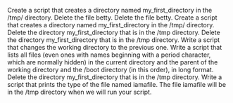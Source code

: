 Create a script that creates a directory named my_first_directory in the /tmp/ directory.
Delete the file betty.
Delete the file betty.
Create a script that creates a directory named my_first_directory in the /tmp/ directory.
Delete the directory my_first_directory that is in the /tmp directory.
Delete the directory my_first_directory that is in the /tmp directory.
Write a script that changes the working directory to the previous one.
Write a script that lists all files (even ones with names beginning with a period character, which are normally hidden) in the current directory and the parent of the working directory and the /boot directory (in this order), in long format.
Delete the directory my_first_directory that is in the /tmp directory.
Write a script that prints the type of the file named iamafile. The file iamafile will be in the /tmp directory when we will run your script.
